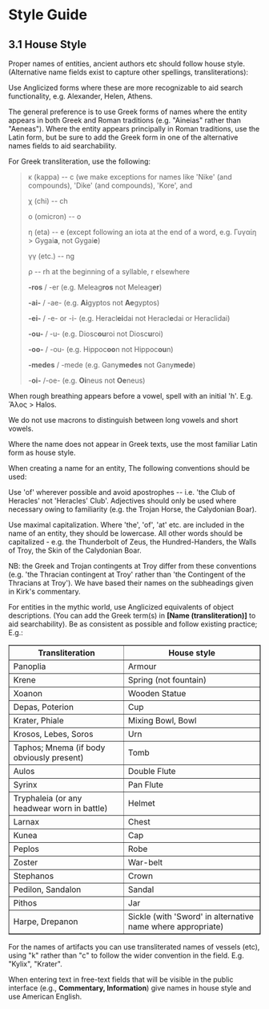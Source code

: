 # Style Guide

## 3.1 House Style

Proper names of entities, ancient authors etc should follow house style.
(Alternative name fields exist to capture other spellings,
transliterations):

Use Anglicized forms where these are more recognizable to aid search
functionality, e.g. Alexander, Helen, Athens.

The general preference is to use Greek forms of names where the entity
appears in both Greek and Roman traditions (e.g. "Aineias" rather than
"Aeneas"). Where the entity appears principally in Roman traditions,
use the Latin form, but be sure to add the Greek form in one of the
alternative names fields to aid searchability.

For Greek transliteration, use the following:

> κ (kappa) -- c (we make exceptions for names like 'Nike' (and
> compounds), 'Dike' (and compounds), 'Kore', and
>
> χ (chi) -- ch
>
> ο (omicron) -- o
>
> η (eta) -- e (except following an iota at the end of a word, e.g.
> Γυγαίη \> Gygai**a**, not Gygai**e**)
>
> γγ (etc.) -- ng
>
> ρ -- rh at the beginning of a syllable, r elsewhere
>
> **-ros** / -er (e.g. Meleag**ros** not Meleag**er**)
>
> **-ai-** / -ae- (e.g. **Ai**gyptos not **Ae**gyptos)
>
> **-ei-** / -e- or -i- (e.g. Heracl**ei**dai not Heracl**e**dai or
> Heraclidai)
>
> **-ou-** / -u- (e.g. Diosc**ou**roi not Diosc**u**roi)
>
> **-oo-** / -ou- (e.g. Hippoc**oo**n not Hippoc**ou**n)
>
> **-medes** / -mede (e.g. Gany**medes** not Gany**mede**)
>
> \-**oi-** /-oe- (e.g. **Oi**neus not **Oe**neus)

When rough breathing appears before a vowel, spell with an initial
'h'. E.g. Ἅλος \> Halos.

We do not use macrons to distinguish between long vowels and short
vowels.

Where the name does not appear in Greek texts, use the most familiar
Latin form as house style.

When creating a name for an entity, The following conventions should be
used:

Use 'of' wherever possible and avoid apostrophes -- i.e. 'the Club of
Heracles' not 'Heracles' Club'. Adjectives should only be used where
necessary owing to familiarity (e.g. the Trojan Horse, the Calydonian
Boar).

Use maximal capitalization. Where 'the', 'of', 'at' etc. are included
in the name of an entity, they should be lowercase. All other words
should be capitalized - e.g. the Thunderbolt of Zeus, the
Hundred-Handers, the Walls of Troy, the Skin of the Calydonian Boar.

NB: the Greek and Trojan contingents at Troy differ from these
conventions (e.g. 'the Thracian contingent at Troy' rather than 'the
Contingent of the Thracians at Troy'). We have based their names on
the subheadings given in Kirk's commentary.

For entities in the mythic world, use Anglicized equivalents of object
descriptions. (You can add the Greek term(s) in **[Name
(transliteration)]** to aid searchability). Be as
consistent as possible and follow existing practice; E.g.:

<table border="1">
  <thead>
    <tr>
      <th>Transliteration</th>
      <th>House style</th>
    </tr>
  </thead>
  <tbody>
    <tr>
      <td>Panoplia</td>
      <td>Armour</td>
    </tr>
    <tr>
      <td>Krene</td>
      <td>Spring (not fountain)</td>
    </tr>
    <tr>
      <td>Xoanon</td>
      <td>Wooden Statue</td>
    </tr>
    <tr>
      <td>Depas, Poterion</td>
      <td>Cup</td>
    </tr>
    <tr>
      <td>Krater, Phiale</td>
      <td>Mixing Bowl, Bowl</td>
    </tr>
    <tr>
      <td>Krosos, Lebes, Soros</td>
      <td>Urn</td>
    </tr>
    <tr>
      <td>Taphos; Mnema (if body obviously present)</td>
      <td>Tomb</td>
    </tr>
    <tr>
      <td>Aulos</td>
      <td>Double Flute</td>
    </tr>
    <tr>
      <td>Syrinx</td>
      <td>Pan Flute</td>
    </tr>
    <tr>
      <td>Tryphaleia (or any headwear worn in battle)</td>
      <td>Helmet</td>
    </tr>
    <tr>
      <td>Larnax</td>
      <td>Chest</td>
    </tr>
    <tr>
      <td>Kunea</td>
      <td>Cap</td>
    </tr>
    <tr>
      <td>Peplos</td>
      <td>Robe</td>
    </tr>
    <tr>
      <td>Zoster</td>
      <td>War-belt</td>
    </tr>
    <tr>
      <td>Stephanos</td>
      <td>Crown</td>
    </tr>
    <tr>
      <td>Pedilon, Sandalon</td>
      <td>Sandal</td>
    </tr>
    <tr>
      <td>Pithos</td>
      <td>Jar</td>
    </tr>
    <tr>
      <td>Harpe, Drepanon</td>
      <td>Sickle (with 'Sword' in alternative name where appropriate)</td>
    </tr>
  </tbody>
</table>


For the names of artifacts you can use transliterated names of vessels
(etc), using "k" rather than "c" to follow the wider convention in the
field. E.g. "Kylix", "Krater".

When entering text in free-text fields that will be visible in the
public interface (e.g., **Commentary, Information**) give
names in house style and use American English.